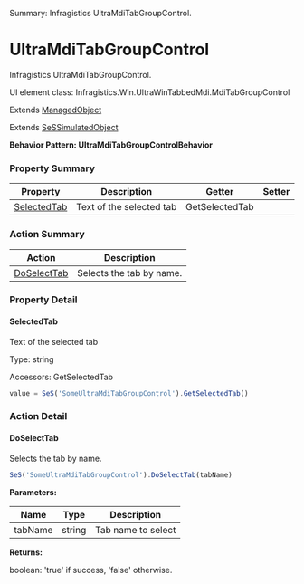 Summary: Infragistics UltraMdiTabGroupControl.

# UltraMdiTabGroupControl

Infragistics UltraMdiTabGroupControl.
 
UI element class: Infragistics.Win.UltraWinTabbedMdi.MdiTabGroupControl

Extends [ManagedObject](ManagedObject.md)

Extends [SeSSimulatedObject](SeSSimulatedObject.md)





**Behavior Pattern: UltraMdiTabGroupControlBehavior**


<!-- ============================== property summary ========================== -->



### Property Summary
| **Property** | **Description** | **Getter** | **Setter** |
| ------------ | --------------- | ---------- | ---------- |
| [SelectedTab](#selectedtab) | Text of the selected tab | GetSelectedTab |  |



<!-- ============================== action summary ========================== -->



### Action Summary
|  **Action** | **Description** | 
| ----------- | --------------- |
|  [DoSelectTab](#doselecttab) | Selects the tab by name. |



<!-- ============================== property detail ========================== -->

### Property Detail

<a name="SelectedTab"></a>
#### SelectedTab

Text of the selected tab



Type: string


Accessors: GetSelectedTab

```javascript
value = SeS('SomeUltraMdiTabGroupControl').GetSelectedTab()
```




<!-- ============================== action detail ========================== -->

### Action Detail

<a name="DoSelectTab"></a>    
#### DoSelectTab

Selects the tab by name.

```javascript
SeS('SomeUltraMdiTabGroupControl').DoSelectTab(tabName)
```


**Parameters:**

|  **Name** | **Type** | **Description** |
| ---------- | -------- | --------------- |
| tabName | string |  Tab name to select |




**Returns:**

boolean: 'true' if success, 'false' otherwise.



<a name="see.also.ultramditabgroupcontrol.doselecttab"></a>

  

